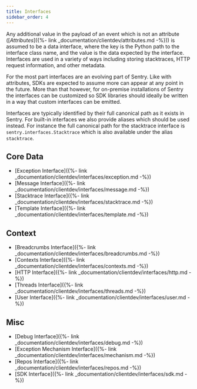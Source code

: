 ```yaml
---
title: Interfaces
sidebar_order: 4
---
```


Any additional value in the payload of an event which is not an attribute ([_Attributes_]({%- link _documentation/clientdev/attributes.md -%})) is assumed to be a data interface, where the key is the Python path to the interface class name, and the value is the data expected by the interface. Interfaces are used in a variety of ways including storing stacktraces, HTTP request information, and other metadata.

For the most part interfaces are an evolving part of Sentry. Like with attributes, SDKs are expected to assume more can appear at any point in the future. More than that however, for on-premise installations of Sentry the interfaces can be customized so SDK libraries should ideally be written in a way that custom interfaces can be emitted.

Interfaces are typically identified by their full canonical path as it exists in Sentry. For built-in interfaces we also provide aliases which should be used instead. For instance the full canonical path for the stacktrace interface is `sentry.interfaces.Stacktrace` which is also available under the alias `stacktrace`.

## Core Data

-   [Exception Interface]({%- link _documentation/clientdev/interfaces/exception.md -%})
-   [Message Interface]({%- link _documentation/clientdev/interfaces/message.md -%})
-   [Stacktrace Interface]({%- link _documentation/clientdev/interfaces/stacktrace.md -%})
-   [Template Interface]({%- link _documentation/clientdev/interfaces/template.md -%})

## Context

-   [Breadcrumbs Interface]({%- link _documentation/clientdev/interfaces/breadcrumbs.md -%})
-   [Contexts Interface]({%- link _documentation/clientdev/interfaces/contexts.md -%})
-   [HTTP Interface]({%- link _documentation/clientdev/interfaces/http.md -%})
-   [Threads Interface]({%- link _documentation/clientdev/interfaces/threads.md -%})
-   [User Interface]({%- link _documentation/clientdev/interfaces/user.md -%})

## Misc

-   [Debug Interface]({%- link _documentation/clientdev/interfaces/debug.md -%})
-   [Exception Mechanism Interface]({%- link _documentation/clientdev/interfaces/mechanism.md -%})
-   [Repos Interface]({%- link _documentation/clientdev/interfaces/repos.md -%})
-   [SDK Interface]({%- link _documentation/clientdev/interfaces/sdk.md -%})
